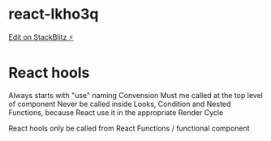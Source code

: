 # react-lkho3q

[Edit on StackBlitz ⚡️](https://stackblitz.com/edit/react-lkho3q)

# React hools

Always starts with "use" naming Convension
Must me called at the top level of component
Never be called inside Looks, Condition and Nested Functions, because React use it in the appropriate Render Cycle

React hools only be called from React Functions / functional component
